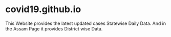 # covid19.github.io

This Website provides the latest updated cases Statewise Daily Data. And in the Assam Page it provides District wise Data.
